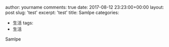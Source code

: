 author: yourname
comments: true
date: 2017-08-12 23:23:00+00:00
layout: post
slug: 'test'
excerpt: 'test'
title: Samlpe
categories:
- 生活
tags:
- 生活


Samlpe
